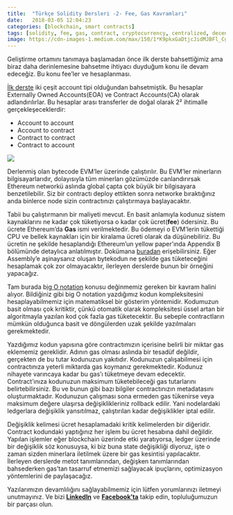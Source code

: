 ```yaml
---
title:  "Türkçe Solidity Dersleri -2- Fee, Gas Kavramları"
date:   2018-03-05 12:04:23
categories: [blockchain, smart contracts]
tags: [solidity, fee, gas, contract, cryptocurrency, centralized, decentralized, distributed, sanal, para, dijital, kripto, byzantine, bizans, general, distributed, legder, blockchain, bitcoin, utxo, block, blockchainturk, blockchainturk.net]
image: https://cdn-images-1.medium.com/max/150/1*K9pkxGaDtjcJidMJBFl_Cg.jpeg
---
```


Geliştirme ortamını tanımaya başlamadan önce ilk derste bahsettiğimiz ama biraz daha derinlemesine bahsetme ihtiyacı duyduğum konu ile devam edeceğiz. Bu konu fee’ler ve hesaplanması.

[İlk derste](https://medium.com/blockchainturk/turkce-solidity-dersleri-1-c33ebcbaebe0)  iki çeşit account tipi olduğundan bahsetmiştik. Bu hesaplar Externally Owned Accounts(EOA) ve Contract Accounts(CA) olarak adlandırılırlar. Bu hesaplar arası transferler de doğal olarak 2² ihtimalle gerçekleşeceklerdir:

-   Account to account
-   Account to contract
-   Contract to contract
-   Contract to account

![](https://miro.medium.com/max/640/1*K9pkxGaDtjcJidMJBFl_Cg.jpeg)

Derlenmiş olan bytecode EVM’ler üzerinde çalıştırılır. Bu EVM’ler minerların bilgisayarlarıdır, dolayısıyla tüm minerları gözümüzde canlandırırsak Ethereum networkü aslında global çapta çok büyük bir bilgisayara benzetilebilir. Siz bir contractı deploy ettikten sonra networke bıraktığınız anda binlerce node sizin contractınızı çalıştırmaya başlayacaktır.

Tabii bu çalıştırmanın bir maliyeti mevcut. En basit anlamıyla kodunuz sistem kaynaklarını ne kadar çok tüketiyorsa o kadar çok ücret(**fee**) ödersiniz. Bu ücrete Ethereum’da  **Gas**  ismi verilmektedir. Bu ödemeyi o EVM’lerin tükettiği CPU ve bellek kaynakları için bir kiralama ücreti olarak da düşünebiliriz. Bu ücretin ne şekilde hesaplandığı Ethereum’un yellow paper’ında Appendix B bölümünde detaylıca anlatılmıştır. Dokümana  [buradan](http://gavwood.com/paper.pdf)  erişebilirsiniz. Eğer Assembly’e aşinaysanız oluşan bytekodun ne şekilde gas tüketeceğini hesaplamak çok zor olmayacaktır, ilerleyen derslerde bunun bir örneğini yapacağız.

Tam burada b[ig O notation](https://en.wikipedia.org/wiki/Big_O_notation)  konusu değinmemiz gereken bir kavram halini alıyor. Bildiğiniz gibi big O notation yazdığımız kodun kompleksitesini hesaplayabilmemiz için matematiksel bir gösterim yöntemidir. Kodumuzun basit olması çok kritiktir, çünkü otomatik olarak kompleksitesi üssel artan bir algoritmayla yazılan kod çok fazla gas tüketecektir. Bu sebeple contractların mümkün olduğunca basit ve döngülerden uzak şekilde yazılmaları gerekmektedir.

Yazdığımız kodun yapısına göre contractımızın içerisine belirli bir miktar gas eklememiz gereklidir. Adının gas olması aslında bir tesadüf değildir, gerçekten de bu tutar kodunuzun yakıtıdır. Kodunuzun çalışabilmesi için contractınıza yeterli miktarda gas koymanız gerekmektedir. Kodunuz nihayete varıncaya kadar bu gas’ı tüketmeye devam edecektir. Contract’ınıza kodunuzun maksimum tüketebileceği gas tutarlarını belirtebilirsiniz. Bu ve bunun gibi bazı bilgiler contractınızın metadatasını oluşturmaktadır. Kodunuzun çalışması sona ermeden gas tükenirse veya maksimum değere ulaşırsa değişiklikleriniz rollback edilir. Yani nodelardaki ledgerlara değişiklik yansıtılmaz, çalıştırılan kadar değişiklikler iptal edilir.

Değişiklik kelimesi ücret hesaplamadaki kritik kelimelerden bir diğeridir. Contract kodundaki yaptığınız her işlem bu ücret hesabına dahil değildir. Yapılan işlemler eğer blockchain üzerinde etki yaratıyorsa, ledger üzerinde bir değişiklik söz konusuysa, ki biz buna state değişikliği diyoruz, işte o zaman sizden minerlara iletilmek üzere bir gas kesintisi yapılacaktır. İlerleyen derslerde metot tanımlarından, değişken tanımlarından bahsederken gas’tan tasarruf etmemizi sağlayacak ipuçlarını, optimizasyon yöntemlerini de paylaşacağız.

Yazılarımızın devamlılığını sağlayabilmemiz için lütfen yorumlarınızı iletmeyi unutmayınız. Ve bizi  [**LinkedIn**](http://linkedin.com/groups/13568839)  ve  [**Facebook’ta**](https://www.facebook.com/blockchainturknet/) takip edin, topluluğumuzun bir parçası olun.